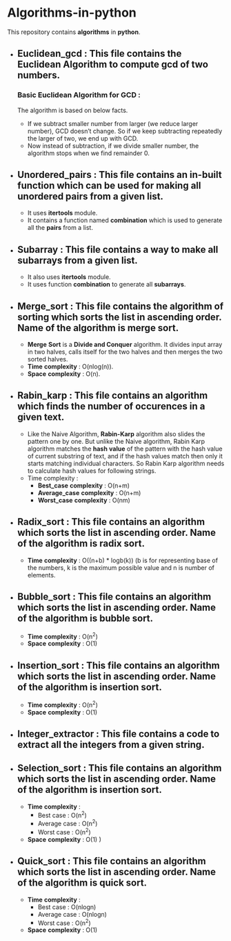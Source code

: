 # Algorithms-in-python
This repository contains **algorithms** in **python**.

- ## **Euclidean_gcd** : This file **contains** the  **Euclidean** **Algorithm** to compute **gcd** of two numbers.  

  ### Basic Euclidean Algorithm for GCD :
  The algorithm is based on below facts.

     - If we subtract smaller number from larger (we reduce larger number), GCD doesn’t change. So if we keep subtracting repeatedly the larger of two, we end up with GCD.  
     - Now instead of subtraction, if we divide smaller number, the algorithm stops when we find remainder 0.


- ## **Unordered_pairs** : This file contains an in-built function which can be used for making all unordered pairs from a given list.    

   - It uses **itertools** module.
   - It contains a function named **combination** which is used to generate all the **pairs** from a list.  
   
  
 - ## Subarray : This file contains a way to make all **subarrays** from a given **list**.  
 
   - It also uses **itertools** module.  
   - It uses function **combination** to generate all **subarrays**.  


- ## **Merge_sort** : This file contains the algorithm of sorting which sorts the list in ascending order. Name of the algorithm is merge sort.  

     - **Merge** **Sort** is a **Divide and Conquer** algorithm. It divides input array in two halves, calls itself for the two halves and then merges the two sorted halves.  
     - **Time** **complexity** : O(nlog(n)).  
     - **Space** **complexity** : O(n).  
     
     
- ## **Rabin_karp** : This file contains an algorithm which finds the number of occurences in a given text.  

  - Like the Naive Algorithm, **Rabin-Karp** algorithm also slides the pattern one by one. But unlike the Naive algorithm, Rabin Karp algorithm matches the **hash** **value** of the pattern with the hash value of current substring of text, and if the hash values match then only it starts matching individual characters. So Rabin Karp algorithm needs to calculate hash values for following strings.  
  - Time complexity : 
      - **Best_case** **complexity** : O(n+m)
      - **Average_case** **complexity** : O(n+m)
      - **Worst_case** **complexity** : O(nm)  
      
      
- ## Radix_sort : This file contains an algorithm which sorts the list in ascending order. Name of the algorithm is radix sort.  
     - **Time** **complexity** : O((n+b) * logb(k)) (b is for representing base of the numbers, k is the maximum possible value  and n is number 
     of elements.  
     
     
- ## Bubble_sort : This file contains an algorithm which sorts the list in ascending order. Name of the algorithm is bubble sort.   
     - **Time** **complexity** : O(n<sup>2</sup>)
     - **Space** **complexity** : O(1)   
     
     
- ## Insertion_sort : This file contains an algorithm which sorts the list in ascending order. Name of the algorithm is insertion sort.
    - **Time** **complexity** : O(n<sup>2</sup>)
    - **Space** **complexity** : O(1)   
    
    
- ## **Integer_extractor** : This file contains a code to extract all the integers from a given string.


- ## Selection_sort : This file contains an algorithm which sorts the list in ascending order. Name of the algorithm is insertion sort.
    - **Time** **complexity** : 
      - Best case :  O(n<sup>2</sup>)
      - Average case : O(n<sup>2</sup>)
      - Worst case : O(n<sup>2</sup>)
    - **Space** **complexity** : O(1) )  
    
    
- ## Quick_sort : This file contains an algorithm which sorts the list in ascending order. Name of the algorithm is quick sort.
    - **Time** **complexity** : 
      - Best case : O(nlogn)
      - Average case : O(nlogn)
      - Worst case : O(n<sup>2</sup>)
    - **Space** **complexity** : O(1)  
